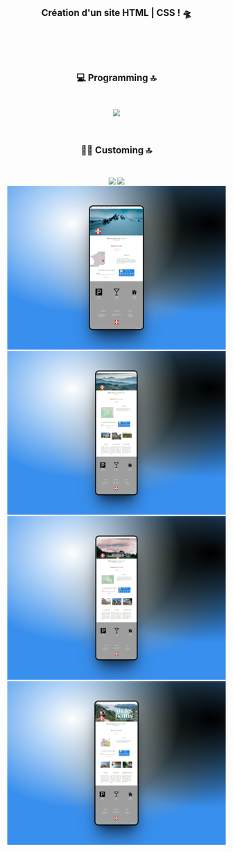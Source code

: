 
<br><br>

<div align="center">
        <h2> Création d'un site HTML | CSS ! 🛸</h2>
</div><br><br>

<div align="center"><br><br>
        <h2>💻 Programming 🔝</h2><br><br>
        
<img src="https://img.shields.io/badge/HTML5-E34F26?style=for-the-badge&logo=html5&logoColor=white" />
</div>

<div align="center"><br><br>
        <h2>👨‍🎨 Customing 🔝</h2><br><br>
        
<img src="https://img.shields.io/badge/Bootstrap-563D7C?style=for-the-badge&logo=bootstrap&logoColor=white" />
<img src="https://img.shields.io/badge/CSS3-1572B6?style=for-the-badge&logo=css3&logoColor=white" />
</div>



<div align="center">
        <img src="img/642shots_so.png">
        <img src="img/287shots_so.png">
        <img src="img/30shots_so.png">
        <img src="img/743shots_so.png">
</div><br><br>


<br><br>




